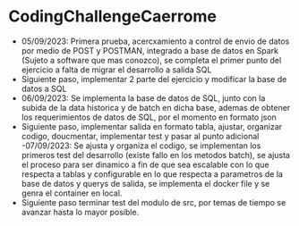 # CodingChallengeCaerrome
- 05/09/2023: Primera prueba, acercxamiento a control de envio de datos por medio de POST y POSTMAN, integrado a base de datos en Spark (Sujeto a software que mas conozco), se completa el primer punto del ejercicio a falta de migrar el desarrollo a salida SQL
- Siguiente paso, implementar 2 parte del ejercicio y modificar la base de datos a SQL
- 06/09/2023: Se implementa la base de datos de SQL, junto con la subida de la data historica y de batch en dicha base, ademas de obtener los requerimientos de datos de SQL, por el momento en formato json
- Siguiente paso, implementar salida en formato tabla, ajustar, organizar codigo, doucmentar, implementar test y pasar al punto adicional 
-07/09/2023: Se ajusta y organiza el codigo, se implementan los primeros test del desarrollo (existe fallo en los metodos batch), se ajusta el proceso para ser dinamico a fin de que sea escalable con lo que respecta a tablas y configurable en lo que respecta a parametros de la base de datos y querys de salida, se implementa el docker file y se genra el container en local.
- Siguiente paso terminar test del modulo de src, por temas de tiempo se avanzar hasta lo mayor posible.  